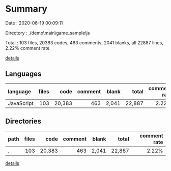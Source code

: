 # Summary

Date : 2020-06-19 00:09:11

Directory : ./demo\main\game_sample\js

Total : 103 files,  20383 codes, 463 comments, 2041 blanks, all 22887 lines, 2.22% comment rate

[details](details.md)

## Languages
| language | files | code | comment | blank | total | comment rate |
| :--- | ---: | ---: | ---: | ---: | ---: | ---: |
| JavaScript | 103 | 20,383 | 463 | 2,041 | 22,887 | 2.22% |

## Directories
| path | files | code | comment | blank | total | comment rate |
| :--- | ---: | ---: | ---: | ---: | ---: | ---: |
| . | 103 | 20,383 | 463 | 2,041 | 22,887 | 2.22% |

[details](details.md)